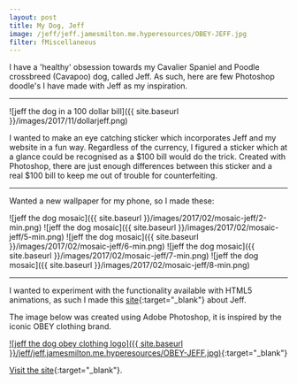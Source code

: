 ```yaml
---
layout: post
title: My Dog, Jeff
image: /jeff/jeff.jamesmilton.me.hyperesources/OBEY-JEFF.jpg
filter: fMiscellaneous
---
```


I have a 'healthy' obsession towards my Cavalier Spaniel and Poodle crossbreed (Cavapoo) dog, called Jeff. As such, here are few Photoshop doodle's I have made with Jeff as my inspiration.

---
![jeff the dog in a 100 dollar bill]({{ site.baseurl }}/images/2017/11/dollarjeff.png)

I wanted to make an eye catching sticker which incorporates Jeff and my website in a fun way. Regardless of the currency, I figured a sticker which at a glance could be recognised as a $100 bill would do the trick. Created with Photoshop, there are just enough differences between this sticker and a real $100 bill to keep me out of trouble for counterfeiting.

---

Wanted a new wallpaper for my phone, so I made these:

![jeff the dog mosaic]({{ site.baseurl }}/images/2017/02/mosaic-jeff/2-min.png)
![jeff the dog mosaic]({{ site.baseurl }}/images/2017/02/mosaic-jeff/5-min.png)
![jeff the dog mosaic]({{ site.baseurl }}/images/2017/02/mosaic-jeff/6-min.png)
![jeff the dog mosaic]({{ site.baseurl }}/images/2017/02/mosaic-jeff/7-min.png)
![jeff the dog mosaic]({{ site.baseurl }}/images/2017/02/mosaic-jeff/8-min.png)

---

I wanted to experiment with the functionality available with HTML5 animations, as such I made this [site](../jeff/){:target="_blank"} about Jeff.

The image below was created using Adobe Photoshop, it is inspired by the iconic OBEY clothing brand.

[![jeff the dog obey clothing logo]({{ site.baseurl }}/jeff/jeff.jamesmilton.me.hyperesources/OBEY-JEFF.jpg)](../jeff/){:target="_blank"}

[Visit the site](../jeff/){:target="_blank"}.
